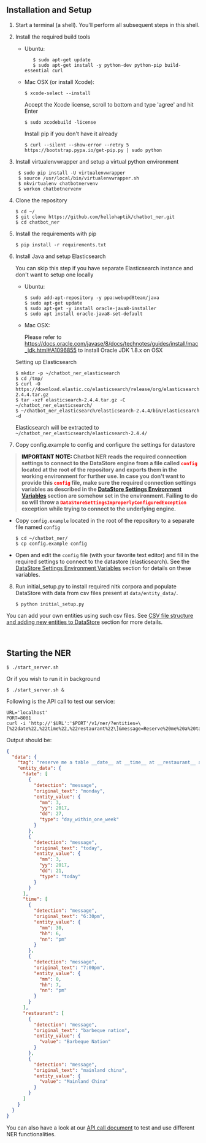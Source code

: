 ## Installation and Setup

1. Start a terminal (a shell). You'll perform all subsequent steps in this shell.
2. Install the required build tools

   - Ubuntu:

     ```shell
        $ sudo apt-get update
        $ sudo apt-get install -y python-dev python-pip build-essential curl
     ```

   - Mac OSX (or install Xcode):

     ```shell
     $ xcode-select --install
     ```

     Accept the Xcode license, scroll to bottom and type 'agree' and hit Enter

     ```shell
     $ sudo xcodebuild -license
     ```

     Install pip if you don't have it already

     ```shell
     $ curl --silent --show-error --retry 5 https://bootstrap.pypa.io/get-pip.py | sudo python
     ```


3. Install virtualenvwrapper and setup a virtual python environment

   ```shell
    $ sudo pip install -U virtualenvwrapper
    $ source /usr/local/bin/virtualenvwrapper.sh
    $ mkvirtualenv chatbotnervenv
    $ workon chatbotnervenv
   ```

4. Clone the repository

   ```shell
   $ cd ~/
   $ git clone https://github.com/hellohaptik/chatbot_ner.git
   $ cd chatbot_ner
   ```

5. Install the requirements with pip

   ```shell
   $ pip install -r requirements.txt
   ```

6. Install Java and setup Elasticsearch

    You can skip this step if you have separate Elasticsearch instance and don't want to setup one locally

    -  Ubuntu:

        ```shell
        $ sudo add-apt-repository -y ppa:webupd8team/java
        $ sudo apt-get update
        $ sudo apt-get -y install oracle-java8-installer
        $ sudo apt install oracle-java8-set-default
        ```

    - Mac OSX:

        Please refer to https://docs.oracle.com/javase/8/docs/technotes/guides/install/mac_jdk.html#A1096855 to install Oracle JDK 1.8.x on OSX

    Setting up Elasticsearch

    ```shell
    $ mkdir -p ~/chatbot_ner_elasticsearch
    $ cd /tmp/
    $ curl -O https://download.elastic.co/elasticsearch/release/org/elasticsearch/distribution/tar/elasticsearch/2.4.4/elasticsearch-2.4.4.tar.gz
    $ tar -xzf elasticsearch-2.4.4.tar.gz -C ~/chatbot_ner_elasticsearch/
    $ ~/chatbot_ner_elasticsearch/elasticsearch-2.4.4/bin/elasticsearch -d
    ```

     Elasticsearch will be extracted to `~/chatbot_ner_elasticsearch/elasticsearch-2.4.4/`


7. Copy config.example to config and configure the settings for datastore

 > **<span style="color:black"> IMPORTANT NOTE:</span> Chatbot NER reads the required connection settings to connect to the DataStore engine from a file called <span style="color:red">`config`</span> located at the root of the repository and exports them in the working environment for further use. In case you don't want to provide this <span style="color:red">`config`</span> file, make sure the required connection settings variables as described in the [DataStore Settings Environment Variables](#dseve) section are somehow set in the environment. Failing to do so will throw a <span style="color:red">`DataStoreSettingsImproperlyConfiguredException`</span> exception while trying to connect to the underlying engine.**

-    Copy `config.example` located in the root of the repository to a separate file named `config`

     ```shell
     $ cd ~/chatbot_ner/
     $ cp config.example config
     ```

- Open and edit the `config` file (with your favorite text editor) and fill in the required settings to connect to the datastore (elasticsearch). See the [DataStore Settings Environment Variables](#dseve) section for details on these variables.

8. Run initial_setup.py to install required nltk corpora and populate DataStore with data from csv files present at `data/entity_data/`.


   ```shell
   $ python initial_setup.py
   ```

You can add your own entities using such csv files. See [CSV file structure and adding new entities to DataStore](/docs/adding_entities.md) section for more details.


​        
## Starting the NER

   ```shell
   $ ./start_server.sh
   ```

   Or if you wish to run it in background

   ```shell
   $ ./start_server.sh &
   ```

Following is the API call to test our service:

```shell
URL='localhost'
PORT=8081
curl -i 'http://'$URL':'$PORT'/v1/ner/?entities=\[%22date%22,%22time%22,%22restaurant%22\]&message=Reserve%20me%20a%20table%20today%20at%206:30pm%20at%20Mainland%20China%20and%20on%20Monday%20at%207:00pm%20at%20Barbeque%20Nation'
```

Output should be:

```json
{
  "data": {
    "tag": "reserve me a table __date__ at __time__ at __restaurant__ and on __date__ at __time__ at __restaurant__",
    "entity_data": {
      "date": [
        {
          "detection": "message",
          "original_text": "monday",
          "entity_value": {
            "mm": 3,
            "yy": 2017,
            "dd": 27,
            "type": "day_within_one_week"
          }
        },
        {
          "detection": "message",
          "original_text": "today",
          "entity_value": {
            "mm": 3,
            "yy": 2017,
            "dd": 21,
            "type": "today"
          }
        }
      ],
      "time": [
        {
          "detection": "message",
          "original_text": "6:30pm",
          "entity_value": {
            "mm": 30,
            "hh": 6,
            "nn": "pm"
          }
        },
        {
          "detection": "message",
          "original_text": "7:00pm",
          "entity_value": {
            "mm": 0,
            "hh": 7,
            "nn": "pm"
          }
        }
      ],
      "restaurant": [
        {
          "detection": "message",
          "original_text": "barbeque nation",
          "entity_value": {
            "value": "Barbeque Nation"
          }
        },
        {
          "detection": "message",
          "original_text": "mainland china",
          "entity_value": {
            "value": "Mainland China"
          }
        }
      ]
    }
  }
}
```

You can also have a look at our [API call document](api_call.md) to test and use different NER functionalities.
